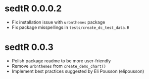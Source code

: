 # sedtR 0.0.0.2

- Fix installation issue with `urbnthemes` package 
- Fix package misspellings in `tests/create_dc_test_data.R`

# sedtR 0.0.3 

- Polish package readme to be more user-friendly
- Remove `urbnthemes` from `create_demo_chart()`
- Implement best practices suggested by Eli Pousson (elipousson)

